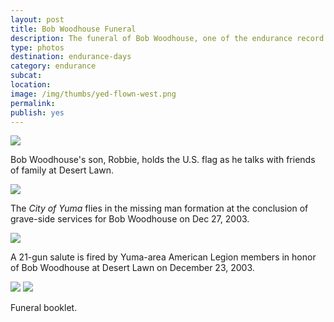 ```yaml
---
layout: post
title: Bob Woodhouse Funeral
description: The funeral of Bob Woodhouse, one of the endurance record pilots.  
type: photos
destination: endurance-days
category: endurance
subcat: 
location: 
image: /img/thumbs/yed-flown-west.png
permalink: 
publish: yes
---
```


 <img src="https://jenner.smugmug.com/Yuma-Endurance-Days/Bob-Woodhouse-Funeral/i-v8RqW6f/0/M/flown-west-1-M.jpg">

Bob Woodhouse's son, Robbie, holds the U.S. flag as 
he talks with friends of family at Desert Lawn.

 <img src="https://jenner.smugmug.com/Yuma-Endurance-Days/Bob-Woodhouse-Funeral/i-PN5gC6T/0/M/flown-west-2-M.jpg">

The <em>City of Yuma</em> flies in the missing man formation at the 
conclusion of grave-side services for Bob Woodhouse on Dec 27, 2003.

 <img src="https://jenner.smugmug.com/Yuma-Endurance-Days/Bob-Woodhouse-Funeral/i-KL5QxrC/0/M/flown-west-3-M.jpg">

A 21-gun salute is fired by Yuma-area American Legion members in 
honor of Bob Woodhouse at Desert Lawn on December 23, 2003.

 <img src="https://jenner.smugmug.com/Yuma-Endurance-Days/Bob-Woodhouse-Funeral/i-3gm39q7/0/M/funeral-booklet-1-M.jp">

 <img src="https://jenner.smugmug.com/Yuma-Endurance-Days/Bob-Woodhouse-Funeral/i-v6JqDr2/0/M/funeral-booklet-2-M.jpg">

Funeral booklet.


